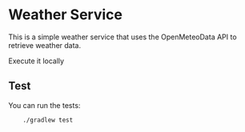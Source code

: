 Weather Service
================

This is a simple weather service that uses the OpenMeteoData API to retrieve weather data.

Execute it locally


Test
----

You can run the tests:

```shell
    ./gradlew test
```
